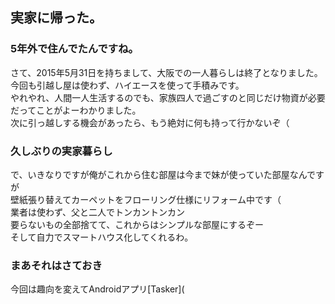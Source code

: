 ## 実家に帰った。

### 5年外で住んでたんですね。

さて、2015年5月31日を持ちまして、大阪での一人暮らしは終了となりました。  
今回も引越し屋は使わず、ハイエースを使って手積みです。  
やれやれ、人間一人生活するのでも、家族四人で過ごすのと同じだけ物資が必要だってことがよーわかりました。  
次に引っ越しする機会があったら、もう絶対に何も持って行かないぞ（

### 久しぶりの実家暮らし

で、いきなりですが俺がこれから住む部屋は今まで妹が使っていた部屋なんですが  
壁紙張り替えてカーペットをフローリング仕様にリフォーム中です（  
業者は使わず、父と二人でトンカントンカン  
要らないもの全部捨てて、これからはシンプルな部屋にするぞー  
そして自力でスマートハウス化してくれるわ。  

### まあそれはさておき

今回は趣向を変えてAndroidアプリ[Tasker](

